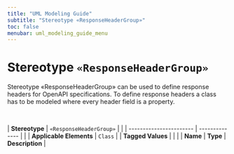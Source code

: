 ```yaml
---
title: "UML Modeling Guide"
subtitle: "Stereotype «ResponseHeaderGroup»"
toc: false
menubar: uml_modeling_guide_menu
---
```


# Stereotype `«ResponseHeaderGroup»`
Stereotype «ResponseHeaderGroup» can be used to define response headers for OpenAPI specifications. To define response headers a class has to be modeled where every header field is a property. 



<br>

| **Stereotype**          | `«ResponseHeaderGroup»` | |
| ----------------------- | -------------- | |
| **Applicable Elements** | `Class`        |
| **Tagged Values**       |                       |                                                                                                                                                                                                          |
| **Name**                | **Type**              | **Description**                                                                                                                                                                                          |


    